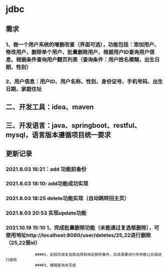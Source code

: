 # jdbc
## 需求
### 1、做一个用户系统的增删改查（界面可选），功能包括：添加用户、修改用户、删除单个用户、批量删除用户、根据用户ID查询用户信息、根据条件查询用户翻页列表（查询条件：用户姓名模糊，出生日期，性别）
### 2、用户信息：用户ID、用户名称、性别、身份证号、手机号码、出生日期、家庭住址
## 二、开发工具：idea、maven
## 三、开发语言：java、springboot、restful、mysql，语言版本遵循项目统一要求


## 更新记录
### 2021.8.03 16:21：add 功能前备份
### 2021.8.03 18:10: add功能成功实现
### 2021.8.03 18:25 delete功能实现（自动跳转回主页）
### 2021.8.03 20:53 实现update功能
### 2021.10.19 15:10 1、完成批量删除功能（未能通过复选框删除），可使用地址http://localhost:8080/user/deletes/25,22进行删除（25,22是id）
                 ####2、前段完成复选框选择和绑定删除事件，后续需要进行传参数让后端进行删除
                 ####3、模糊查询未完成

